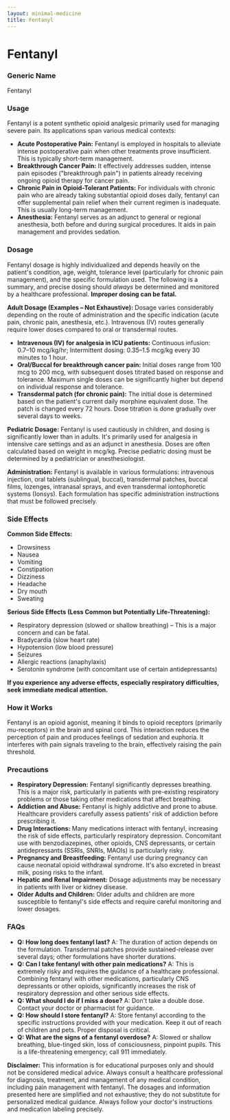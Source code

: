 ```yaml
---
layout: minimal-medicine
title: Fentanyl
---
```


# Fentanyl
### Generic Name
Fentanyl

### Usage

Fentanyl is a potent synthetic opioid analgesic primarily used for managing severe pain. Its applications span various medical contexts:

* **Acute Postoperative Pain:**  Fentanyl is employed in hospitals to alleviate intense postoperative pain when other treatments prove insufficient. This is typically short-term management.
* **Breakthrough Cancer Pain:**  It effectively addresses sudden, intense pain episodes ("breakthrough pain") in patients already receiving ongoing opioid therapy for cancer pain.
* **Chronic Pain in Opioid-Tolerant Patients:**  For individuals with chronic pain who are already taking substantial opioid doses daily, fentanyl can offer supplemental pain relief when their current regimen is inadequate.  This is usually long-term management.
* **Anesthesia:**  Fentanyl serves as an adjunct to general or regional anesthesia, both before and during surgical procedures. It aids in pain management and provides sedation.


### Dosage

Fentanyl dosage is highly individualized and depends heavily on the patient's condition, age, weight, tolerance level (particularly for chronic pain management), and the specific formulation used.  The following is a summary, and precise dosing should *always* be determined and monitored by a healthcare professional.  **Improper dosing can be fatal.**

**Adult Dosage (Examples – Not Exhaustive):** Dosage varies considerably depending on the route of administration and the specific indication (acute pain, chronic pain, anesthesia, etc.).  Intravenous (IV) routes generally require lower doses compared to oral or transdermal routes.

* **Intravenous (IV) for analgesia in ICU patients:**  Continuous infusion: 0.7–10 mcg/kg/hr; Intermittent dosing: 0.35–1.5 mcg/kg every 30 minutes to 1 hour.
* **Oral/Buccal for breakthrough cancer pain:** Initial doses range from 100 mcg to 200 mcg, with subsequent doses titrated based on response and tolerance. Maximum single doses can be significantly higher but depend on individual response and tolerance.
* **Transdermal patch (for chronic pain):** The initial dose is determined based on the patient's current daily morphine equivalent dose.  The patch is changed every 72 hours.  Dose titration is done gradually over several days to weeks.

**Pediatric Dosage:** Fentanyl is used cautiously in children, and dosing is significantly lower than in adults.  It's primarily used for analgesia in intensive care settings and as an adjunct in anesthesia. Doses are often calculated based on weight in mcg/kg.  Precise pediatric dosing must be determined by a pediatrician or anesthesiologist.


**Administration:**  Fentanyl is available in various formulations: intravenous injection, oral tablets (sublingual, buccal), transdermal patches, buccal films, lozenges, intranasal sprays, and even transdermal iontophoretic systems (Ionsys).  Each formulation has specific administration instructions that must be followed precisely.

### Side Effects

**Common Side Effects:**

* Drowsiness
* Nausea
* Vomiting
* Constipation
* Dizziness
* Headache
* Dry mouth
* Sweating


**Serious Side Effects (Less Common but Potentially Life-Threatening):**

* Respiratory depression (slowed or shallow breathing) – This is a major concern and can be fatal.
* Bradycardia (slow heart rate)
* Hypotension (low blood pressure)
* Seizures
* Allergic reactions (anaphylaxis)
* Serotonin syndrome (with concomitant use of certain antidepressants)


**If you experience any adverse effects, especially respiratory difficulties, seek immediate medical attention.**

### How it Works

Fentanyl is an opioid agonist, meaning it binds to opioid receptors (primarily mu-receptors) in the brain and spinal cord. This interaction reduces the perception of pain and produces feelings of sedation and euphoria. It interferes with pain signals traveling to the brain, effectively raising the pain threshold.

### Precautions

* **Respiratory Depression:**  Fentanyl significantly depresses breathing.  This is a major risk, particularly in patients with pre-existing respiratory problems or those taking other medications that affect breathing.
* **Addiction and Abuse:** Fentanyl is highly addictive and prone to abuse.  Healthcare providers carefully assess patients' risk of addiction before prescribing it.
* **Drug Interactions:**  Many medications interact with fentanyl, increasing the risk of side effects, particularly respiratory depression.  Concomitant use with benzodiazepines, other opioids, CNS depressants, or certain antidepressants (SSRIs, SNRIs, MAOIs) is particularly risky.
* **Pregnancy and Breastfeeding:**  Fentanyl use during pregnancy can cause neonatal opioid withdrawal syndrome.  It's also excreted in breast milk, posing risks to the infant.
* **Hepatic and Renal Impairment:**  Dosage adjustments may be necessary in patients with liver or kidney disease.
* **Older Adults and Children:**  Older adults and children are more susceptible to fentanyl's side effects and require careful monitoring and lower dosages.


### FAQs

* **Q: How long does fentanyl last?**  A: The duration of action depends on the formulation. Transdermal patches provide sustained-release over several days; other formulations have shorter durations.
* **Q: Can I take fentanyl with other pain medications?** A:  This is extremely risky and requires the guidance of a healthcare professional.  Combining fentanyl with other medications, particularly CNS depressants or other opioids, significantly increases the risk of respiratory depression and other serious side effects.
* **Q: What should I do if I miss a dose?** A:  Don't take a double dose. Contact your doctor or pharmacist for guidance.
* **Q: How should I store fentanyl?** A: Store fentanyl according to the specific instructions provided with your medication.  Keep it out of reach of children and pets.  Proper disposal is critical.
* **Q: What are the signs of a fentanyl overdose?** A:  Slowed or shallow breathing, blue-tinged skin, loss of consciousness, pinpoint pupils.  This is a life-threatening emergency; call 911 immediately.


**Disclaimer:** This information is for educational purposes only and should not be considered medical advice.  Always consult a healthcare professional for diagnosis, treatment, and management of any medical condition, including pain management with fentanyl.  The dosages and information presented here are simplified and not exhaustive; they do not substitute for personalized medical guidance.  Always follow your doctor's instructions and medication labeling precisely.
